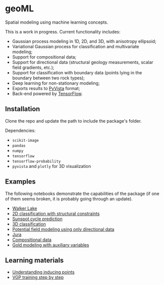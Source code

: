 # geoML
Spatial modeling using machine learning concepts.

This is a work in progress. Current functionality includes:

* Gaussian process modeling in 1D, 2D, and 3D, with 
anisotropy ellipsoid;
* Variational Gaussian process for classification and multivariate
modeling;
* Support for compositional data;
* Support for directional data (structural geology
measurements, scalar field gradients, etc.);
* Support for classification with boundary data (points
lying in the boundary between two rock types);
* Deep learning for non-stationary modeling;
* Exports results to [PyVista](https://github.com/pyvista/pyvista) format;
* Back-end powered by [TensorFlow](https://www.tensorflow.org/).

## Installation
Clone the repo and update the path to include the package's folder.

Dependencies:
* `scikit-image`
* `pandas`
* `numpy`
* `tensorflow`
* `tensorflow-probability`
* `pyvista` and `plotly` for 3D visualization

## Examples
The following notebooks demonstrate the capabilities of the package (if one
 of them seems broken, it is probably going through an update).

* [Walker Lake](https://colab.research.google.com/drive/1zH-dAytMwR_OocDgJWE3Sy8pbcq0PdAJ)
* [2D classification with structural constraints](https://colab.research.google.com/drive/1eiIa8kavRIp5SK5R89ozkIj5lmeRrx9x)
* [Sunspot cycle prediction](https://colab.research.google.com/drive/1tbc7I8K0NmpCM4mOZZ1kghlXWnLamE5l)
* [3D classification](https://colab.research.google.com/drive/1oC8b-eCgrfLxMcVsxVv6EvQyeKelUUjE)
* [Potential field modeling using only directional data](https://colab.research.google.com/drive/141zuv7VH431fVt0dwHQiKCSJmYd6E9u8)
* [Jura](https://colab.research.google.com/drive/1v7Us_ljM5zwkLy6IIKfOjREazZSLepjU?usp=sharing)
* [Compositional data](https://colab.research.google.com/drive/14bvDkre3UNxXywUWq2QEs6Q4w-gd30Mb?usp=sharing)
* [Gold modeling with auxiliary variables](https://colab.research.google.com/drive/16OFpI1a-V-Wfsgkw_jhlh2NXGFwuHZ0C?usp=sharing)


## Learning materials
* [Understanding inducing points](https://colab.research.google.com/drive/1P84msQDE3j64MXMcZ5c8q0u6b4myPaT7?usp=sharing)
* [VGP training step by step](https://colab.research.google.com/drive/1rF7bWdrTK54qLiXWcv46J9aMloDTe6r_?usp=sharing)
